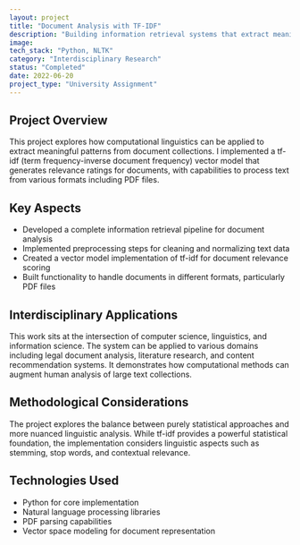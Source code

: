```yaml
---
layout: project
title: "Document Analysis with TF-IDF"
description: "Building information retrieval systems that extract meaningful insights from document collections using term frequency-inverse document frequency."
image:
tech_stack: "Python, NLTK"
category: "Interdisciplinary Research"
status: "Completed"
date: 2022-06-20
project_type: "University Assignment"
---
```


## Project Overview

This project explores how computational linguistics can be applied to extract meaningful patterns from document collections. I implemented a tf-idf (term frequency-inverse document frequency) vector model that generates relevance ratings for documents, with capabilities to process text from various formats including PDF files.

## Key Aspects

- Developed a complete information retrieval pipeline for document analysis
- Implemented preprocessing steps for cleaning and normalizing text data
- Created a vector model implementation of tf-idf for document relevance scoring
- Built functionality to handle documents in different formats, particularly PDF files

## Interdisciplinary Applications

This work sits at the intersection of computer science, linguistics, and information science. The system can be applied to various domains including legal document analysis, literature research, and content recommendation systems. It demonstrates how computational methods can augment human analysis of large text collections.

## Methodological Considerations

The project explores the balance between purely statistical approaches and more nuanced linguistic analysis. While tf-idf provides a powerful statistical foundation, the implementation considers linguistic aspects such as stemming, stop words, and contextual relevance.

## Technologies Used

- Python for core implementation
- Natural language processing libraries
- PDF parsing capabilities
- Vector space modeling for document representation